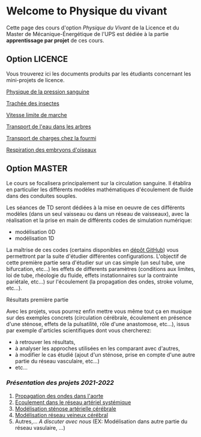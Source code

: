 # Welcome to Physique du vivant

Cette page des cours d'option _Physique du Vivant_ de la Licence et du Master de Mécanique-Énergétique de l'UPS
est dédiée à la partie **apprentissage par projet** de ces cours.

## Option LICENCE
Vous trouverez ici les documents produits par les étudiants concernant les mini-projets de licence.

[Physique de la pression sanguine](PPS.pdf)

[Trachée des insectes](RapportDef_CC1_BIOMECA_2023_SBAI_LABRID.pdf)

[Vitesse limite de marche](Vitesse_limite_de_marche_Laborie_Schoepff.pdf)

[Transport de l'eau dans les arbres](CC1_arbres.pdf)

[Transport de charges chez la fourmi](Tronsport_chez_les_fourmis_Ortiz.pdf)

[Respiration des embryons d'oiseaux](embryons_oiseaux_FOURNIER_BERNET.pdf)

## Option MASTER
Le cours se focalisera principalement sur la circulation sanguine.
Il établira en particulier les différents modèles mathématiques d'écoulement de
fluide dans des conduites souples.

Les séances de TD seront dédiées à la mise en oeuvre de ces différents modèles (dans un seul 
vaisseau ou dans un réseau de vaisseaux), avec la réalisation et la prise en main
de différents codes de simulation numérique:
- modélisation 0D
- modélisation 1D

La maîtrise de ces codes (certains disponibles en [dépôt GitHub](https://github.com/PattyPat31/Mecanique-du-vivant))
vous permettront par la suite d'étudier différentes configurations.
L'objectif de cette première partie sera d'étudier sur un cas simple (un seul tube, une bifurcation, etc...) 
les effets de differents paramètres (conditions aux limites, loi de tube, rhéologie du fluide, effets instationnaires
sur la contrainte pariétale, etc...) sur l'écoulement (la propagation des ondes, stroke volume, etc...).

Résultats première partie

Avec les projets, vous pourrez enfin mettre vous même tout ça en musique sur
des exemples concrets (circulation cérébrale, écoulement en présence d'une sténose, 
effets de la pulsatilité, rôle d'une anastomose, etc...), issus par exemple d'articles 
scientifiques dont vous chercherez:
- à retrouver les résultats,
- à analyser les approches utilisées en les comparant avec d'autres,
- à modifier le cas étudié (ajout d'un sténose, prise en compte d'une autre partie du réseau vasculaire, etc...)
- etc...

### _Présentation des projets 2021-2022_

1. [Propagation des ondes dans l'aorte](projet_aorte.md)
2. [Ecoulement dans le réseau artériel systémique](projet_reseau_arteriel.md)
3. [Modélisation sténose artérielle cérébrale](projet_stenose.md)
4. [Modélisation réseau veineux cérébral](projet_veineux.md)
5. Autres,... _A discuter avec nous_ (EX: Modélisation dans autre partie du réseau vasulaire, ...)
